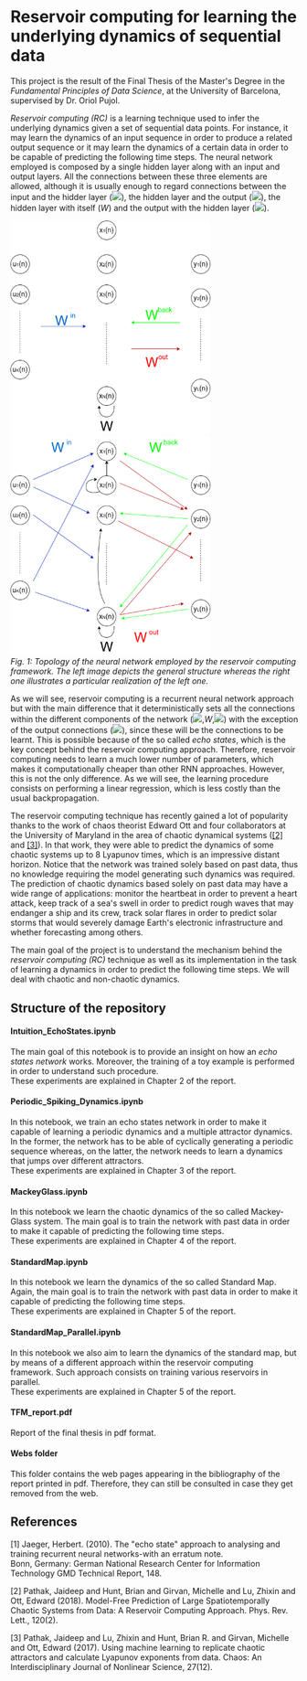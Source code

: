 # Reservoir computing for learning the underlying dynamics of sequential data

This project is the result of the Final Thesis of the Master's Degree in the _Fundamental Principles of Data Science_, at the University of Barcelona, supervised by Dr. Oriol Pujol.

_Reservoir computing (RC)_ is a learning technique used to infer the underlying dynamics given a set of sequential data points. For instance, it may learn the dynamics of an input sequence in order to produce a related output sequence or it may learn the dynamics of a certain data in order to be capable of predicting the following time steps. The neural network employed is composed by a single hidden layer along with an input and output layers. All the connections between these three elements are allowed, although it is usually enough to regard connections between the input and the hidder layer (<img src="https://render.githubusercontent.com/render/math?math=W^\text{in}">), the hidden layer and the output (<img src="https://render.githubusercontent.com/render/math?math=W^\text{out}">), the hidden layer with itself (_W_) and the output with the hidden layer (<img src="https://render.githubusercontent.com/render/math?math=W^\text{back}">).

<p>
    <img src="Images/EchoStateBasic.png" width="350"/> 
    <img src="Images/EchoStateBasic2.png" width="350" />
    <br>
    <em>Fig. 1: Topology of the neural network employed by the reservoir computing framework. The left image depicts the general structure whereas the right one illustrates a particular realization of the left one.</em>
</p>
  
As we will see, reservoir computing is a recurrent neural network approach but with the main difference that it deterministically sets all the connections within the different components of the network (<img src="https://render.githubusercontent.com/render/math?math=W^\text{in}">,_W_,<img src="https://render.githubusercontent.com/render/math?math=W^\text{back}">) with the exception of the output connections (<img src="https://render.githubusercontent.com/render/math?math=W^\text{out}">), since these will be the connections to be learnt. This is possible because of the so called _echo states_, which is the key concept behind the reservoir computing approach. Therefore, reservoir computing needs to learn a much lower number of parameters, which makes it computationally cheaper than other RNN approaches. However, this is not the only difference. As we will see, the learning procedure consists on performing a linear regression, which is less costly than the usual backpropagation.

The reservoir computing technique has recently gained a lot of popularity thanks to the work of chaos theorist Edward Ott and four collaborators at the University of Maryland in the area of chaotic dynamical systems ([[2]](#2) and [[3]](#3)). In that work, they were able to predict the dynamics of some chaotic systems up to 8 Lyapunov times, which is an impressive distant horizon. Notice that the network was trained solely based on past data, thus no knowledge requiring the model generating such dynamics was required. The prediction of chaotic dynamics based solely on past data may have a wide range of applications: monitor the heartbeat in order to prevent a heart attack, keep track of a sea's swell in order to predict rough waves that may endanger a ship and its crew, track solar flares in order to predict solar storms that would severely damage Earth's electronic infrastructure and whether forecasting among others.

The main goal of the project is to understand the mechanism behind the _reservoir computing (RC)_ technique as well as its implementation in the task of learning a dynamics in order to predict the following time steps. We will deal with chaotic and non-chaotic dynamics.

## Structure of the repository

#### Intuition_EchoStates.ipynb
The main goal of this notebook is to provide an insight on how an _echo states network_ works. Moreover, the training of a toy example is performed in order to understand such procedure. <br>
These experiments are explained in Chapter 2 of the report.

#### Periodic_Spiking_Dynamics.ipynb
In this notebook, we train an echo states network in order to make it capable of learning a periodic dynamics and a multiple attractor dynamics. In the former, the network has to be able of cyclically generating a periodic sequence whereas, on the latter, the network needs to learn a dynamics that jumps over different attractors.<br>
These experiments are explained in Chapter 3 of the report.

#### MackeyGlass.ipynb
In this notebook we learn the chaotic dynamics of the so called Mackey-Glass system. The main goal is to train the network with past data in order to make it capable of predicting the following time steps. <br>
These experiments are explained in Chapter 4 of the report.

#### StandardMap.ipynb
In this notebook we learn the dynamics of the so called Standard Map. Again, the main goal is to train the network with past data in order to make it capable of predicting the following time steps. <br>
These experiments are explained in Chapter 5 of the report.

#### StandardMap_Parallel.ipynb
In this notebook we also aim to learn the dynamics of the standard map, but by means of a different approach within the reservoir computing framework. Such approach consists on training various reservoirs in parallel. <br>
These experiments are explained in Chapter 5 of the report.

#### TFM_report.pdf
Report of the final thesis in pdf format.

#### Webs folder
This folder contains the web pages appearing in the bibliography of the report printed in pdf. Therefore, they can still be consulted in case they get removed from the web.

## References
<a id="1">[1]</a> 
Jaeger, Herbert. (2010). 
The "echo state" approach to analysing and training recurrent neural networks-with an erratum note.  
Bonn, Germany: German National Research Center for Information Technology GMD Technical Report, 148.

<a id="2">[2]</a> 
Pathak, Jaideep and Hunt, Brian and Girvan, Michelle and Lu, Zhixin and Ott, Edward (2018). 
Model-Free Prediction of Large Spatiotemporally Chaotic Systems from Data: A Reservoir Computing Approach. 
Phys. Rev. Lett., 120(2).

<a id="3">[3]</a> 
Pathak, Jaideep and Lu, Zhixin and Hunt, Brian R. and Girvan, Michelle and Ott, Edward (2017). 
Using machine learning to replicate chaotic attractors and calculate Lyapunov exponents from data.
Chaos: An Interdisciplinary Journal of Nonlinear Science, 27(12).


